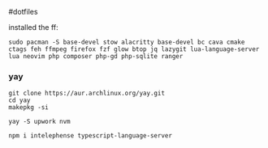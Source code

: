 #dotfiles


installed the ff:
```
sudo pacman -S base-devel stow alacritty base-devel bc cava cmake ctags feh ffmpeg firefox fzf glow btop jq lazygit lua-language-server lua neovim php composer php-gd php-sqlite ranger 
```

### yay
```
git clone https://aur.archlinux.org/yay.git
cd yay
makepkg -si
```

```
yay -S upwork nvm
```

```
npm i intelephense typescript-language-server
```
